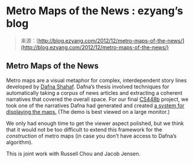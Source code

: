 <!--yml
category: 未分类
date: 2024-07-01 18:17:24
-->

# Metro Maps of the News : ezyang’s blog

> 来源：[http://blog.ezyang.com/2012/12/metro-maps-of-the-news/](http://blog.ezyang.com/2012/12/metro-maps-of-the-news/)

## Metro Maps of the News

Metro maps are a visual metaphor for complex, interdependent story lines developed by [Dafna Shahaf](http://www.cs.cmu.edu/~dshahaf/). Dafna’s thesis involved techniques for automatically taking a corpus of news articles and extracting a coherent narratives that covered the overall space. For our final [CS448b](https://graphics.stanford.edu/wikis/cs448b-12-fall/) project, we took one of the narratives Dafna had generated and created [a system for displaying the maps.](http://metro.ezyang.com) (The demo is best viewed on a large monitor.)

We only had enough time to get the viewer aspect polished, but we think that it would not be too difficult to extend this framework for the *construction* of metro maps (in case you don’t have access to Dafna’s algorithm).

This is joint work with Russell Chou and Jacob Jensen.